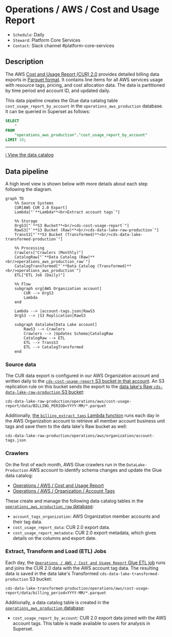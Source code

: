 # Operations / AWS / Cost and Usage Report

* `Schedule`: Daily
* `Steward`: Platform Core Services
* `Contact`: Slack channel #platform-core-services

## Description
The AWS [Cost and Usage Report (CUR) 2.0](https://docs.aws.amazon.com/cur/latest/userguide/what-is-cur.html) provides detailed billing data exports in  [Parquet format](https://parquet.apache.org/).  It contains line items for all AWS services usage with resource tags, pricing, and cost allocation data. The data is partitioned by time period and account ID, and updated daily.

This data pipeline creates the Glue data catalog table `cost_usage_report_by_account` in the `operations_aws_production` database.  It can be queried in Superset as follows:

```sql
SELECT 
    * 
FROM 
    "operations_aws_production"."cost_usage_report_by_account" 
LIMIT 10;
```

---

[:information_source:  View the data catalog](../../../catalog/operations/aws/cost-and-usage-report.md)

## Data pipeline
A high level view is shown below with more details about each step following the diagram.

```mermaid
graph TD
    %% Source Systems
    CUR[AWS CUR 2.0 Export]
    Lambda["`**Lambda**<br>Extract account tags`"]
    
    %% Storage
    OrgS3["`**S3 Bucket**<br/>cds-cost-usage-report`"]
    RawS3["`**S3 Bucket (Raw)**<br/>cds-data-lake-raw-production`"]
    TransS3["`**S3 Bucket (Transformed)**<br/>cds-data-lake-transformed-production`"]
    
    %% Processing
    Crawlers["Crawlers (Monthly)"]
    CatalogRaw["`**Data Catalog (Raw)**<br/>operations_aws_production_raw`"]
    CatalogTransformed["`**Data Catalog (Transformed)**<br/>operations_aws_production`"]
    ETL["ETL Job (Daily)"]

    %% Flow
    subgraph org[AWS Organization account]
        CUR --> OrgS3
        Lambda
    end

    Lambda --> |account-tags.json|RawS3
    OrgS3 --> |S3 Replication|RawS3

    subgraph datalake[Data Lake account]
        RawS3 --> Crawlers
        Crawlers --> |Updates Schema|CatalogRaw
        CatalogRaw --> ETL
        ETL --> TransS3
        ETL --> CatalogTransformed
    end
```

### Source data
The CUR data export is configured in our AWS Organization account and written daily to the [`cds-cost-usage-report` S3 bucket in that account](https://github.com/cds-snc/cds-aws-lz/blob/8785287379159de892c255ec4d40afffee2810c1/terragrunt/org_account/cost_usage_report/s3.tf#L4-L27).  An S3 replication rule on this bucket sends the export to the [data lake's Raw `cds-data-lake-raw-production` S3 bucket](https://github.com/cds-snc/cds-aws-lz/blob/8785287379159de892c255ec4d40afffee2810c1/terragrunt/org_account/cost_usage_report/s3.tf#L15-L24):

```
cds-data-lake-raw-production/operations/aws/cost-usage-report/data/BILLING_PERIOD=YYYY-MM/*.parquet
```

Additionally, [the `billing_extract_tags` Lambda function](https://github.com/cds-snc/cds-aws-lz/blob/8785287379159de892c255ec4d40afffee2810c1/terragrunt/org_account/cost_usage_report/lambda.tf) runs each day in the AWS Organization account to retrieve all member account business unit tags and save them to the data lake's Raw bucket as well:

```
cds-data-lake-raw-production/operations/aws/organization/account-tags.json
```

### Crawlers
On the first of each month, AWS Glue crawlers run in the `DataLake-Production` AWS account to identify schema changes and update the Glue data catalog:

- [Operations / AWS / Cost and Usage Report](https://github.com/cds-snc/data-lake/blob/468142031c7bdd1a2720def7d5ebb4e07fff4bef/terragrunt/aws/glue/crawlers.tf#L24-L49)
- [Operations / AWS / Organization / Account Tags](https://github.com/cds-snc/data-lake/blob/468142031c7bdd1a2720def7d5ebb4e07fff4bef/terragrunt/aws/glue/crawlers.tf#L54-L80)

These create and manage the following data catalog tables in the [`operations_aws_production_raw` database](https://github.com/cds-snc/data-lake/blob/468142031c7bdd1a2720def7d5ebb4e07fff4bef/terragrunt/aws/glue/databases.tf#L6-L9):

- `account_tags_organization`: AWS Organization member accounts and their tag data.
- `cost_usage_report_data`: CUR 2.0 export data.
- `cost_usage_report_metadata`: CUR 2.0 export metadata, which gives details on the columns and export date.

### Extract, Transform and Load (ETL) Jobs

Each day, the [`Operations / AWS / Cost and Usage Report` Glue ETL job](https://github.com/cds-snc/data-lake/blob/468142031c7bdd1a2720def7d5ebb4e07fff4bef/terragrunt/aws/glue/etl/operations/aws/cost-and-usage-report.json) runs and joins the CUR 2.0 data with the AWS account tag data.  The resulting data is saved in the data lake's Transformed `cds-data-lake-transformed-production` S3 bucket:
```
cds-data-lake-transformed-production/operations/aws/cost-usage-report/data/billing_period=YYYY-MM/*.parquet
```

Additionally, a data catalog table is created in the [`operations_aws_production` database](https://github.com/cds-snc/data-lake/blob/468142031c7bdd1a2720def7d5ebb4e07fff4bef/terragrunt/aws/glue/databases.tf#L1-L4):

- `cost_usage_report_by_account`: CUR 2.0 export data joined with the AWS account tags.  This table is made available to users for analysis in Superset.
